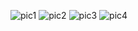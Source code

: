 ![pic1](https://github.com/user-attachments/assets/331fd25d-99d1-479c-9209-8a4774e22186)
![pic2](https://github.com/user-attachments/assets/469cf885-e3ad-45a1-92db-89c3ebdc095f)
![pic3](https://github.com/user-attachments/assets/441eff1f-454b-41cd-9a12-91a1d3a99da5)
![pic4](https://github.com/user-attachments/assets/b30cbef5-6bc6-4ea2-bc6d-971d45be8751)


